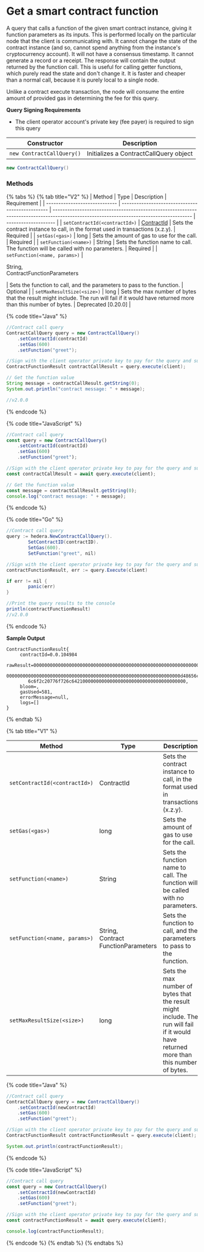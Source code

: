# Get a smart contract function

A query that calls a function of the given smart contract instance, giving it function parameters as its inputs. This is performed locally on the particular node that the client is communicating with. It cannot change the state of the contract instance (and so, cannot spend anything from the instance's cryptocurrency account). It will not have a consensus timestamp. It cannot generate a record or a receipt. The response will contain the output returned by the function call. This is useful for calling getter functions, which purely read the state and don't change it. It is faster and cheaper than a normal call, because it is purely local to a single node.

Unlike a contract execute transaction, the node will consume the entire amount of provided gas in determining the fee for this query.

**Query Signing Requirements**

* The client operator account's private key (fee payer) is required to sign this query

| Constructor               | Description                            |
| ------------------------- | -------------------------------------- |
| `new ContractCallQuery()` | Initializes a ContractCallQuery object |

```java
new ContractCallQuery()
```

### Methods

{% tabs %}
{% tab title="V2" %}
| Method                        | Type                                             | Description                                                                                                                             | Requirement          |
| ----------------------------- | ------------------------------------------------ | --------------------------------------------------------------------------------------------------------------------------------------- | -------------------- |
| `setContractId(<contractId>)` | [ContractId](../specialized-types.md#contractid) | Sets the contract instance to call, in the format used in transactions (x.z.y).                                                         | Required             |
| `setGas(<gas>)`               | long                                             | Sets the amount of gas to use for the call.                                                                                             | Required             |
| `setFunction(<name>)`         | String                                           | Sets the function name to call. The function will be called with no parameters.                                                         | Required             |
| `setFunction(<name, params>)` | <p>String, <br>ContractFunctionParameters</p>    | Sets the function to call, and the parameters to pass to the function.                                                                  | Optional             |
| `setMaxResultSize(<size>)`    | long                                             | Sets the max number of bytes that the result might include. The run will fail if it would have returned more than this number of bytes. | Deprecated \[0.20.0] |

{% code title="Java" %}
```java
//Contract call query
ContractCallQuery query = new ContractCallQuery()
    .setContractId(contractId)
    .setGas(600)
    .setFunction("greet"); 

//Sign with the client operator private key to pay for the query and submit the query to a Hedera network
ContractFunctionResult contractCallResult = query.execute(client);

// Get the function value
String message = contractCallResult.getString(0);
System.out.println("contract message: " + message);

//v2.0.0
```
{% endcode %}

{% code title="JavaScript" %}
```javascript
//Contract call query
const query = new ContractCallQuery()
    .setContractId(contractId)
    .setGas(600)
    .setFunction("greet");

//Sign with the client operator private key to pay for the query and submit the query to a Hedera network
const contractCallResult = await query.execute(client);

// Get the function value
const message = contractCallResult.getString(0);
console.log("contract message: " + message);
```
{% endcode %}

{% code title="Go" %}
```java
//Contract call query
query := hedera.NewContractCallQuery().
		SetContractID(contractID).
		SetGas(600).
		SetFunction("greet", nil)

//Sign with the client operator private key to pay for the query and submit the query to a Hedera network
contractFunctionResult, err := query.Execute(client)

if err != nil {
		panic(err)
}

//Print the query results to the console
println(contractFunctionResult)
//v2.0.0
```
{% endcode %}

**Sample Output**



```
ContractFunctionResult{
     contractId=0.0.104984
     rawResult=000000000000000000000000000000000000000000000000000000000000002
        0000000000000000000000000000000000000000000000000000000000000000d48656c
        6c6f2c20776f726c642100000000000000000000000000000000000000, 
     bloom=, 
     gasUsed=581, 
     errorMessage=null, 
     logs=[]
}
```
{% endtab %}

{% tab title="V1" %}


| Method                        | Type                                              | Description                                                                                                                             | Requirement          |
| ----------------------------- | ------------------------------------------------- | --------------------------------------------------------------------------------------------------------------------------------------- | -------------------- |
| `setContractId(<contractId>)` | ContractId                                        | Sets the contract instance to call, in the format used in transactions (x.z.y).                                                         | Required             |
| `setGas(<gas>)`               | long                                              | Sets the amount of gas to use for the call.                                                                                             | Required             |
| `setFunction(<name>)`         | String                                            | Sets the function name to call. The function will be called with no parameters.                                                         | Required             |
| `setFunction(<name, params>)` | <p>String, <br>Contract<br>FunctionParameters</p> | Sets the function to call, and the parameters to pass to the function.                                                                  | Optional             |
| `setMaxResultSize(<size>)`    | long                                              | Sets the max number of bytes that the result might include. The run will fail if it would have returned more than this number of bytes. | Deprecated \[0.20.0] |

{% code title="Java" %}
```java
//Contract call query
ContractCallQuery query = new ContractCallQuery()
    .setContractId(newContractId)
    .setGas(600)
    .setFunction("greet");

//Sign with the client operator private key to pay for the query and submit the query to a Hedera network
ContractFunctionResult contractFunctionResult = query.execute(client);

System.out.println(contractFunctionResult);
```
{% endcode %}

{% code title="JavaScript" %}
```javascript
//Contract call query
const query = new ContractCallQuery()
    .setContractId(newContractId)
    .setGas(600)
    .setFunction("greet");

//Sign with the client operator private key to pay for the query and submit the query to a Hedera network
const contractFunctionResult = await query.execute(client);

console.log(contractFunctionResult);
```
{% endcode %}
{% endtab %}
{% endtabs %}
